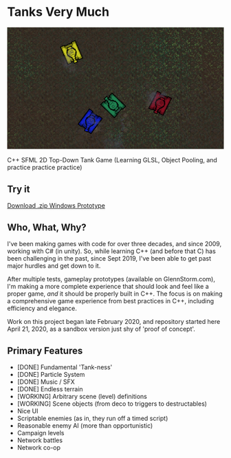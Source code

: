 # Tanks Very Much

![TanksVeryMuch](/TanksDevelopment/TANKS%20Dev%204-19.png?raw=true "TanksVeryMuch")

C++ SFML 2D Top-Down Tank Game (Learning GLSL, Object Pooling, and practice practice practice)

## Try it
[Download .zip Windows Prototype](/TanksDevelopment/Tanks%20Prototype.zip)

## Who, What, Why?
I've been making games with code for over three decades, and since 2009, working with C# (in unity). So, while learning C++ (and before that C) has been challenging in the past, since Sept 2019, I've been able to get past major hurdles and get down to it.

After multiple tests, gameplay prototypes (available on GlennStorm.com), I'm making a more complete experience that should look and feel like a proper game, _and_ it should be properly built in C++. The focus is on making a comprehensive game experience from best practices in C++, including efficiency and elegance.

Work on this project began late February 2020, and repository started here April 21, 2020, as a sandbox version just shy of 'proof of concept'.

## Primary Features
* [DONE] Fundamental 'Tank-ness'
* [DONE] Particle System
* [DONE] Music / SFX
* [DONE] Endless terrain
* [WORKING] Arbitrary scene (level) definitions
* [WORKING] Scene objects (from deco to triggers to destructables)
* Nice UI
* Scriptable enemies (as in, they run off a timed script)
* Reasonable enemy AI (more than opportunistic)
* Campaign levels
* Network battles
* Network co-op
